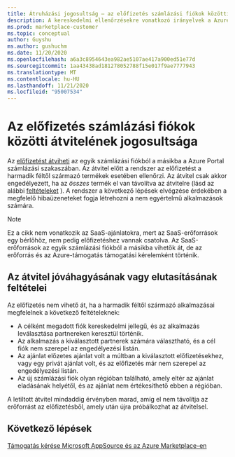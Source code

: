 ```yaml
---
title: Átruházási jogosultság – az előfizetés számlázási fiókok közötti továbbítására vonatkozó irányelvek, Azure Marketplace
description: A kereskedelmi ellenőrzésekre vonatkozó irányelvek a Azure Portalban lévő számlázási fiókok közötti előfizetés átadása előtt.
ms.prod: marketplace-customer
ms.topic: conceptual
author: Guyshu
ms.author: gushuchm
ms.date: 11/20/2020
ms.openlocfilehash: a6a3c8954643ea982ae5107ae417a900ed51e77d
ms.sourcegitcommit: 1aa43438ad181278052788f15e017f9ae7777943
ms.translationtype: MT
ms.contentlocale: hu-HU
ms.lasthandoff: 11/21/2020
ms.locfileid: "95007534"
---
```

# <a name="transfer-eligibility-for-a-subscription-between-billing-accounts"></a>Az előfizetés számlázási fiókok közötti átvitelének jogosultsága

Az [előfizetést átviheti](/azure/cost-management-billing/understand/subscription-transfer) az egyik számlázási fiókból a másikba a Azure Portal számlázási szakaszában. Az átvitel előtt a rendszer az előfizetést a harmadik féltől származó termékek esetében ellenőrzi. Az átvitel csak akkor engedélyezett, ha az *összes* termék el van távolítva az átvitelre (lásd az alábbi [feltételeket](#criteria-for-transfer-approval-or-denial) ). A rendszer a következő lépések elvégzése érdekében a megfelelő hibaüzeneteket fogja létrehozni a nem egyértelmű alkalmazások számára.

> [!NOTE]
> Ez a cikk nem vonatkozik az SaaS-ajánlatokra, mert az SaaS-erőforrások egy bérlőhöz, nem pedig előfizetéshez vannak csatolva. Az SaaS-erőforrások az egyik számlázási fiókból a másikba vihetők át, de az erőforrás és az Azure-támogatás támogatási kérelemként történik.

## <a name="criteria-for-transfer-approval-or-denial"></a>Az átvitel jóváhagyásának vagy elutasításának feltételei

Az előfizetés nem vihető át, ha a harmadik féltől származó alkalmazásai megfelelnek a következő feltételeknek:

- A célként megadott fiók kereskedelmi jellegű, és az alkalmazás leválasztása partnereken keresztül történik.
- Az alkalmazás a kiválasztott partnerek számára választható, és a cél fiók nem szerepel az engedélyezési listán.
- Az ajánlat előzetes ajánlat volt a múltban a kiválasztott előfizetésekhez, vagy egy privát ajánlat volt, és az előfizetés már nem szerepel az engedélyezési listán.
- Az új számlázási fiók olyan régióban található, amely eltér az ajánlat eladásának helyétől, és az ajánlat nem értékesíthető ebben a régióban.

A letiltott átvitel mindaddig érvényben marad, amíg el nem távolítja az erőforrást az előfizetésből, amely után újra próbálkozhat az átvitelsel.

## <a name="next-steps"></a>Következő lépések

[Támogatás kérése Microsoft AppSource és az Azure Marketplace-en](get-support.md)

